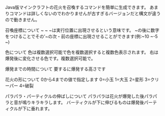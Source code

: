 Java版マインクラフトの花火を召喚するコマンドを簡単に生成できます。
あまりコマンドは詳しくないのでわかりませんが古すぎるバージョンだと構文が違うので動きません。

召喚座標について
~ ~ ~は実行位置に出現させるという意味です。
~の後に数字をつけることでその'~の次・前の座標に出現させることができます(例:~10 ~-5 ~)

色について
色は複数選択可能で色を複数選択すると複数色表示されます。
右は爆発後に変化させる色です。複数選択可能で。

爆発までの時間について
要するに爆発する高さです

花火の形について
0から4までの値で指定します
0=小玉
1=大玉
2=星形
3=クリーパー
4=破裂

パラパラ・パーティクルの伸ばしについて
パラパラは花火が爆発した後パラパラと音が鳴りキラキラします。
バーティクルが下に伸びるものは爆発後パーティクルが下に垂れます。